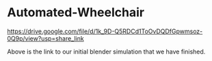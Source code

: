 # Automated-Wheelchair

https://drive.google.com/file/d/1k_9D-Q5RDCd1ToOvDQDfGpwmsoz-0Q9p/view?usp=share_link 

Above is the link to our initial blender simulation that we have finished. 
